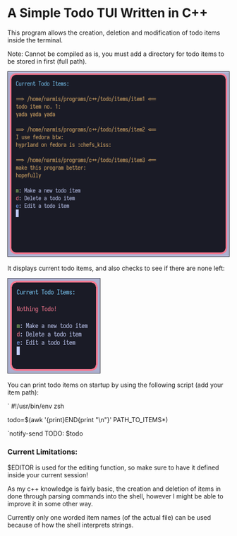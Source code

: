 # A Simple Todo TUI Written in C++

This program allows the creation, deletion and modification of todo items inside the terminal.

Note: Cannot be compiled as is, you must add a directory for todo items to be stored in first (full path).

![](https://github.com/Narmis-E/todo/blob/main/images/todo.png)

It displays current todo items, and also checks to see if there are none left:

![](https://github.com/Narmis-E/todo/blob/main/images/todo-nothing.png)



You can print todo items on startup by using the following script (add your item path):

` #!/usr/bin/env zsh

todo=$(awk '{print}END{print "\n"}' PATH_TO_ITEMS*)

`notify-send TODO: $todo

### Current Limitations:

$EDITOR is used for the editing function, so make sure to have it defined inside your current session!

As my c++ knowledge is fairly basic, the creation and deletion of items in done through parsing commands into the shell, however I might be able to improve it in some other way. 

Currently only one worded item names (of the actual file) can be used because of how the shell interprets strings.


